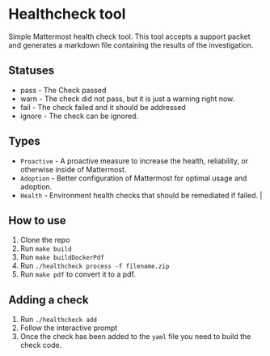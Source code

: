 # Healthcheck tool

Simple Mattermost health check tool. This tool accepts a support packet and generates a markdown file containing the results of the investigation.

## Statuses

- pass - The Check passed
- warn - The check did not pass, but it is just a warning right now.
- fail - The check failed and it should be addressed
- ignore - The check can be ignored.

## Types

- `Proactive` - A proactive measure to increase the health, reliability, or otherwise inside of Mattermost.
- `Adoption` - Better configuration of Mattermost for optimal usage and adoption.
- `Health` - Environment health checks that should be remediated if failed. 
                                                    |
## How to use

1. Clone the repo
2. Run `make build`
3. Run `make buildDockerPdf`
4. Run `./healthcheck process -f filename.zip` 
5. Run `make pdf` to convert it to a pdf.

## Adding a check

1. Run `./healthcheck add`
2. Follow the interactive prompt
3. Once the check has been added to the `yaml` file you need to build the check code.